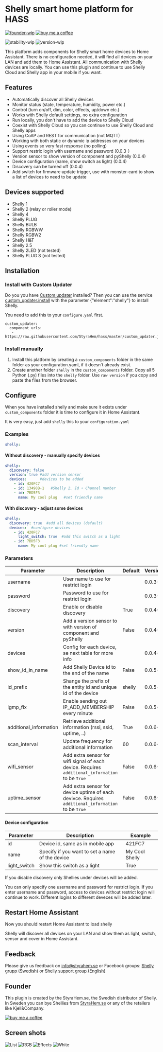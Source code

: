 # Shelly smart home platform for HASS

[![founder-wip](https://img.shields.io/badge/founder-Håkan_Åkerberg@StyraHem.se-green.svg?style=for-the-badge)](https://www.styrahem.se)
[![buy me a coffee](https://img.shields.io/badge/If%20you%20like%20it-Buy%20me%20a%20coffee-orange.svg?style=for-the-badge)](https://www.buymeacoffee.com/styrahem)

![stability-wip](https://img.shields.io/badge/stability-stable-green.svg?style=for-the-badge)
![version-wip](https://img.shields.io/badge/version-0.0.11-green.svg?style=for-the-badge)

This platform adds components for Shelly smart home devices to Home Assistant. There is no configuration needed, it will find all devices on your LAN and add them to Home Assistant. All communication with Shelly devices are locally. You can use this plugin and continue to use Shelly Cloud and Shelly app in your mobile if you want.

## Features

- Automatically discover all Shelly devices
- Monitor status (state, temperature, humidity, power etc.)
- Control (turn on/off, dim, color, effects, up/down etc.)
- Works with Shelly default settings, no extra configuration
- Run locally, you don't have to add the device to Shelly Cloud
- Coexist with Shelly Cloud so you can continue to use Shelly Cloud and Shelly apps
- Using CoAP and REST for communication (not MQTT)
- Working with both static or dynamic ip addresses on your devices
- Using events so very fast response (no polling)
- Support restric login with username and password (0.0.3-)
- Version sensor to show version of component and pyShelly (0.0.4)
- Device configuration (name, show switch as light) (0.0.4)
- Discovery can be turned off (0.0.4)
- Add switch for firmware update trigger, use with monster-card to show a list of devices to need to be update

## Devices supported

- Shelly 1
- Shelly 2 (relay or roller mode)
- Shelly 4
- Shelly PLUG
- Shelly BULB
- Shelly RGBWW
- Shelly RGBW2
- Shelly H&T
- Shelly 2.5
- Shelly 2LED (not tested)
- Shelly PLUG S (not tested)

## Installation

### Install with Custom Updater

Do you you have [Custom updater](https://github.com/custom-components/custom_updater) installed? Then you can use the service [custom_updater.install](https://github.com/custom-components/custom_updater/wiki/Services#install-element-cardcomponentpython_script) with the parameter {"element":"shelly"} to install Shelly.

You need to add this to your `configure.yaml` first.
```
custom_updater:
  component_urls:
   - https://raw.githubusercontent.com/StyraHem/hass/master/custom_updater.json
```

### Install manually

1. Install this platform by creating a `custom_components` folder in the same folder as your configuration.yaml, if it doesn't already exist.
2. Create another folder `shelly` in the `custom_components` folder. Copy all 5 Python (.py) files into the `shelly` folder. Use `raw version` if you copy and paste the files from the browser.

## Configure

When you have installed shelly and make sure it exists under `custom_components` folder it is time to configure it in Home Assistant.

It is very easy, just add `shelly` this to your `configuration.yaml`

### Examples

```yaml
shelly:
```

#### Without discovery - manually specify devices

```yaml
shelly:
  discovery: false
  version: true #add version sensor
  devices:      #devices to be added
    - id: 420FC7
    - id: 13498B-1   #Shelly 2, Id + Channel number
    - id: 7BD5F3
      name: My cool plug   #set friendly name
```

#### With discovery - adjust some devices

```yaml
shelly:
  discovery: true  #add all devices (default)
  devices:  #configure devices
    - id: 420FC7
      light_switch: true  #add this switch as a light
    - id: 7BD5F3
      name: My cool plug #set friendly name
```

### Parameters

| Parameter              | Description                                                                                            | Default | Version |
|------------------------|--------------------------------------------------------------------------------------------------------|---------|---------|
| username               | User name to use for restrict login                                                                    |         | 0.0.3-  |
| password               | Password to use for restrict login                                                                     |         | 0.0.3-  |
| discovery              | Enable or disable discovery                                                                            | True    | 0.0.4-  |
| version                | Add a version sensor to with version of component and pyShelly                                         | False   | 0.0.4-  |
| devices                | Config for each device, se next table for more info                                                    |         | 0.0.4-  |
| show_id_in_name        | Add Shelly Device id to the end of the name                                                            | False   | 0.0.5-  |
| id_prefix              | Shange the prefix of the entity id and unique id of the device                                         | shelly  | 0.0.5-  |
| igmp_fix               | Enable sending out IP_ADD_MEMBERSHIP every minute                                                      | False   | 0.0.5-  |
| additional_information | Retrieve additional information (rssi, ssid, uptime, ..)                                               | True    | 0.0.6-  |
| scan_interval          | Update frequency for additional information                                                            | 60      | 0.0.6-  |
| wifi_sensor            | Add extra sensor for wifi signal of each device. Requires `additional_information` to be `True`    | False   | 0.0.6-  |
| uptime_sensor          | Add extra sensor for device uptime of each devivce. Requires `additional_information` to be `True` | False   | 0.0.6-  |

#### Device configuration

| Parameter    | Description                                     | Example        |
|--------------|-------------------------------------------------|----------------|
| id           | Device id, same as in mobile app                | 421FC7         |
| name         | Specify if you want to set a name of the device | My Cool Shelly |
| light_switch | Show this switch as a light                     | True           |

If you disable discovery only Shellies under devices will be added.

You can only specify one username and password for restrict login. If you enter username and password, access to devices without restrict login will continue to work. Different logins to different deveces will be added later.

## Restart Home Assistant

Now you should restart Home Assistant to load shelly

Shelly will discover all devices on your LAN and show them as light, switch, sensor and cover in Home Assistant.

## Feedback

Please give us feedback on info@styrahem.se or Facebook groups: [Shelly grupp (Swedish)](https://www.facebook.com/groups/ShellySweden) or [Shelly support group (English)](https://www.facebook.com/groups/ShellyIoTCommunitySupport/)

## Founder

This plugin is created by the StyraHem.se, the Swedish distributor of Shelly. In Sweden you can bye Shellies from [StyraHem.se](https://www.styrahem.se/c/126/shelly) or any of the retailers like Kjell&Company.

[![buy me a coffee](https://www.buymeacoffee.com/assets/img/custom_images/orange_img.png)](https://www.buymeacoffee.com/styrahem)

## Screen shots

![List](https://raw.githubusercontent.com/StyraHem/hass/master/screenshots/List.PNG)
![RGB](https://raw.githubusercontent.com/StyraHem/hass/master/screenshots/RGB.PNG)
![Effects](https://raw.githubusercontent.com/StyraHem/hass/master/screenshots/Effects.PNG)
![White](https://raw.githubusercontent.com/StyraHem/hass/master/screenshots/White.PNG)
